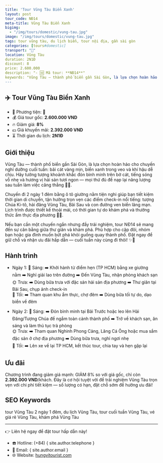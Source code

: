 ```yaml
---
title: 'Tour Vũng Tàu Biển Xanh'
layout: post
tour_code: NĐ14
meta-title: Vũng Tàu Biển Xanh
bigimg:
  - "/img/tours/domestic/vung-tau.jpg"
image: "/img/tours/domestic/vung-tau.jpg"
tags: tour vũng tàu, du lịch biển, tour nội địa, gần sài gòn
categories: [tours#domestic]
transport: "🚌"
location: Vũng Tàu
duration: 2N1Đ
discount: 8
price: 2.600.000
description: "- 🆔 Mã tour: **NĐ14**"
keywords: "Vũng Tàu — thành phố biển gần Sài Gòn, là lựa chọn hoàn hảo cho chuyến nghỉ dưỡng cuối tuần: bãi cát vàng mịn, biển xanh trong veo và khí hậu dễ chịu. Hãy tưởng tượng khoảnh khắc đón bình minh trên bờ cát, tiếng sóng vỗ nhẹ và hương vị hải sản tươi ngon — mọi thứ đủ để nạp lại năng lượng sau tuần làm việc căng thẳng 🌊🌅."
---
```


## ✈️ Tour Vũng Tàu Biển Xanh

- 🚗 Phương tiện: **🚌**
- 💰 Giá tour gốc: **2.600.000 VND**
- 🔥 Giảm giá: **8%**
- 💵 Giá khuyến mãi: **2.392.000 VND**
- ⏳ Thời gian du lịch: **2N1Đ**

## Giới thiệu
Vũng Tàu — thành phố biển gần Sài Gòn, là lựa chọn hoàn hảo cho chuyến nghỉ dưỡng cuối tuần: bãi cát vàng mịn, biển xanh trong veo và khí hậu dễ chịu. Hãy tưởng tượng khoảnh khắc đón bình minh trên bờ cát, tiếng sóng vỗ nhẹ và hương vị hải sản tươi ngon — mọi thứ đủ để nạp lại năng lượng sau tuần làm việc căng thẳng 🌊🌅.

Chuyến đi 2 ngày 1 đêm bằng ô tô giường nằm tiện nghi giúp bạn tiết kiệm thời gian di chuyển, tận hưởng trọn vẹn các điểm check-in nổi tiếng: tượng Chúa Ki-tô, hải đăng Vũng Tàu, Bãi Sau và con đường ven biển lãng mạn. Lịch trình được thiết kế thoải mái, có thời gian tự do khám phá và thưởng thức ẩm thực địa phương 🍤🧡.

Nếu bạn cần một chuyến ngắn nhưng đầy trải nghiệm, tour NĐ14 sẽ mang đến sự cân bằng giữa thư giãn và khám phá. Phù hợp cho cặp đôi, nhóm bạn hoặc gia đình muốn bứt phá khỏi guồng quay thành phố. Đặt ngay để giữ chỗ và nhận ưu đãi hấp dẫn — cuối tuần này cùng đi thôi! ✨🚌

## Hành trình
- Ngày 1:
  🌅 Sáng: ➡️ Khởi hành từ điểm hẹn (TP HCM) bằng xe giường nằm ➡️ Nghỉ giải lao trên đường ➡️ Đến Vũng Tàu, nhận phòng khách sạn  
  🌞 Trưa: ➡️ Dùng bữa trưa với đặc sản hải sản địa phương ➡️ Thư giãn tại Bãi Sau, chụp ảnh check-in  
  🌙 Tối: ➡️ Tham quan khu ẩm thực, chợ đêm ➡️ Dùng bữa tối tự do, dạo biển về đêm

- Ngày 2:
  🌅 Sáng: ➡️ Đón bình minh tại Bãi Trước hoặc leo lên Hải Đăng/Tượng Chúa để ngắm toàn cảnh thành phố ➡️ Trở về khách sạn, ăn sáng và làm thủ tục trả phòng  
  🌞 Trưa: ➡️ Tham quan Nghinh Phong Cảng, Lăng Cá Ông hoặc mua sắm đặc sản ở chợ địa phương ➡️ Dùng bữa trưa, nghỉ ngơi nhẹ  
  🌙 Tối: ➡️ Lên xe về lại TP HCM, kết thúc tour, chia tay và hẹn gặp lại

## Ưu đãi
Chương trình đang giảm giá mạnh: GIẢM 8% so với giá gốc, chỉ còn **2.392.000 VND**/khách. Đây là cơ hội tuyệt vời để trải nghiệm Vũng Tàu trọn vẹn với chi phí tiết kiệm — số lượng có hạn, đặt chỗ sớm để hưởng ưu đãi!

## SEO Keywords
tour Vũng Tàu 2 ngày 1 đêm, du lịch Vũng Tàu, tour cuối tuần Vũng Tàu, vé giá rẻ Vũng Tàu, khám phá Vũng Tàu

---

👉 Liên hệ ngay để đặt tour hấp dẫn này!

- ☎️ Hotline: (+84) { site.author.telephone }
- 📧 Email: { site.author.email }
- 🌐 Website: [hungvitourist.com](https://hungvitourist.com)

